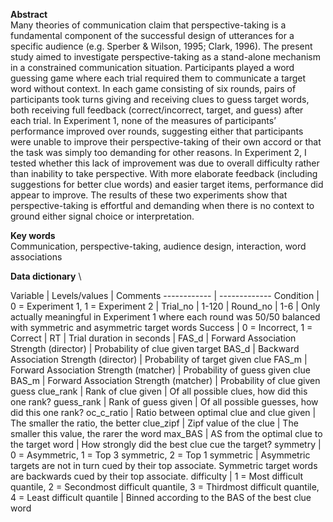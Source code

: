 **Abstract** \
Many theories of communication claim that perspective-taking is a fundamental component of the successful design of utterances for a specific audience (e.g. Sperber & Wilson, 1995; Clark, 1996). The present study aimed to investigate perspective-taking as a stand-alone mechanism in a constrained communication situation. Participants played a word guessing game where each trial required them to communicate a target word without context. In each game consisting of six rounds, pairs of participants took turns giving and receiving clues to guess target words, both receiving full feedback (correct/incorrect, target, and guess) after each trial. In Experiment 1, none of the measures of participants’ performance improved over rounds, suggesting either that participants were unable to improve their perspective-taking of their own accord or that the task was simply too demanding for other reasons. In Experiment 2, I tested whether this lack of improvement was due to overall difficulty rather than inability to take perspective. With more elaborate feedback (including suggestions for better clue words) and easier target items, performance did appear to improve. The results of these two experiments show that perspective-taking is effortful and demanding when there is no context to ground either signal choice or interpretation.

**Key words** \
Communication, perspective-taking, audience design, interaction, word associations

**Data dictionary** \

Variable | Levels/values | Comments
------------ | -------------
Condition | 0 = Experiment 1, 1 = Experiment 2 |
Trial_no | 1-120 |
Round_no | 1-6 | Only actually meaningful in Experiment 1 where each round was 50/50 balanced with symmetric and asymmetric target words
Success | 0 = Incorrect, 1 = Correct |
RT | Trial duration in seconds |
FAS_d | Forward Association Strength (director) | Probability of clue given target
BAS_d | Backward Association Strength (director) | Probability of target given clue
FAS_m | Forward Association Strength (matcher) | Probability of guess given clue
BAS_m | Forward Association Strength (matcher) | Probability of clue given guess
clue_rank | Rank of clue given | Of all possible clues, how did this one rank?
guess_rank | Rank of guess given | Of all possible guesses, how did this one rank?
oc_c_ratio | Ratio between optimal clue and clue given | The smaller the ratio, the better
clue_zipf | Zipf value of the clue | The smaller this value, the rarer the word
max_BAS | AS from the optimal clue to the target word | How strongly did the best clue cue the target?
symmetry | 0 = Asymmetric, 1 = Top 3 symmetric, 2 = Top 1 symmetric | Asymmetric targets are not in turn cued by their top associate. Symmetric target words are backwards cued by their top associate.
difficulty | 1 = Most difficult quantile, 2 = Secondmost difficult quantile, 3 = Thirdmost difficult quantile, 4 = Least difficult quantile | Binned according to the BAS of the best clue word
